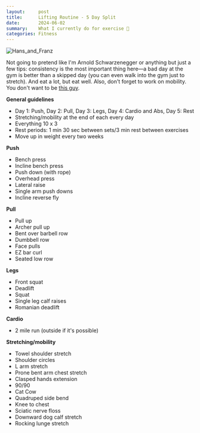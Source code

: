 ```yaml
---
layout:     post
title:      Lifting Routine - 5 Day Split
date:       2024-06-02
summary:    What I currently do for exercise 💪
categories: Fitness
---
```

![Hans_and_Franz](https://deadline.com/wp-content/uploads/2023/04/TSDSANI_NB024.jpg)

Not going to pretend like I'm Arnold Schwarzenegger or anything but just a few tips: consistency is the most important thing here—a bad day at the gym is better than a skipped day (you can even walk into the gym just to stretch). And eat a lot, but eat well. Also, don't forget to work on mobility. You don't want to be [this guy](https://www.youtube.com/watch?v=bj2yfvQGbl8).

**General guidelines** 
- Day 1: Push, Day 2: Pull, Day 3: Legs, Day 4: Cardio and Abs, Day 5: Rest
- Stretching/mobility at the end of each every day
- Everything 10 x 3
- Rest periods: 1 min 30 sec between sets/3 min rest between exercises
- Move up in weight every two weeks

**Push**
- Bench press
- Incline bench press
- Push down (with rope)
- Overhead press
- Lateral raise
- Single arm push downs
- Incline reverse fly

**Pull**
- Pull up
- Archer pull up
- Bent over barbell row
- Dumbbell row
- Face pulls
- EZ bar curl
- Seated low row

**Legs**
- Front squat
- Deadlift
- Squat
- Single leg calf raises
- Romanian deadlift

**Cardio**
- 2 mile run (outside if it's possible)

**Stretching/mobility**
- Towel shoulder stretch
- Shoulder circles
- L arm stretch
- Prone bent arm chest stretch
- Clasped hands extension
- 90/90
- Cat Cow
- Quadruped side bend
- Knee to chest
- Sciatic nerve floss
- Downward dog calf stretch
- Rocking lunge stretch